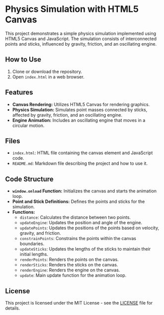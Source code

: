 # Physics Simulation with HTML5 Canvas

This project demonstrates a simple physics simulation implemented using HTML5 Canvas and JavaScript. The simulation consists of interconnected points and sticks, influenced by gravity, friction, and an oscillating engine.

## How to Use

1. Clone or download the repository.
2. Open `index.html` in a web browser.

## Features

- **Canvas Rendering:** Utilizes HTML5 Canvas for rendering graphics.
- **Physics Simulation:** Simulates point masses connected by sticks, affected by gravity, friction, and an oscillating engine.
- **Engine Animation:** Includes an oscillating engine that moves in a circular motion.

## Files

- `index.html`: HTML file containing the canvas element and JavaScript code.
- `README.md`: Markdown file describing the project and how to use it.

## Code Structure

- **`window.onload` Function:** Initializes the canvas and starts the animation loop.
- **Point and Stick Definitions:** Defines the points and sticks for the simulation.
- **Functions:**
  - `distance`: Calculates the distance between two points.
  - `updateEngine`: Updates the position and angle of the engine.
  - `updatePoints`: Updates the positions of the points based on velocity, gravity, and friction.
  - `constrainPoints`: Constrains the points within the canvas boundaries.
  - `updateSticks`: Updates the lengths of the sticks to maintain their initial lengths.
  - `renderPoints`: Renders the points on the canvas.
  - `renderSticks`: Renders the sticks on the canvas.
  - `renderEngine`: Renders the engine on the canvas.
  - `update`: Main update function for the animation loop.

## License

This project is licensed under the MIT License - see the [LICENSE](LICENSE) file for details.

